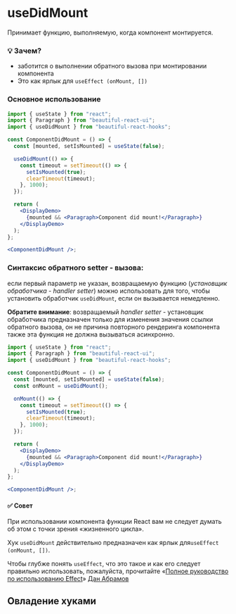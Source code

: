 # useDidMount

Принимает функцию, выполняемую, когда компонент монтируется.

### 💡 Зачем?

- заботится о выполнении обратного вызова при монтировании компонента
- Это как ярлык для `useEffect (onMount, [])`

### Основное использование

```jsx harmony
import { useState } from "react";
import { Paragraph } from "beautiful-react-ui";
import { useDidMount } from "beautiful-react-hooks";

const ComponentDidMount = () => {
  const [mounted, setIsMounted] = useState(false);

  useDidMount(() => {
    const timeout = setTimeout(() => {
      setIsMounted(true);
      clearTimeout(timeout);
    }, 1000);
  });

  return (
    <DisplayDemo>
      {mounted && <Paragraph>Component did mount!</Paragraph>}
    </DisplayDemo>
  );
};

<ComponentDidMount />;
```

### Синтаксис обратного setter - вызова:

если первый параметр не указан, возвращаемую функцию (_установщик обработчика - handler setter_) можно использовать для того, чтобы
установить обработчик `useDidMount`, если он вызывается немедленно.

**Обратите внимание**: возвращаемый _handler setter_ - установщик обработчика предназначен только для изменения значения ссылки обратного вызова, он не
причина повторного рендеринга компонента также эта функция не должна вызываться асинхронно.

```jsx harmony
import { useState } from "react";
import { Paragraph } from "beautiful-react-ui";
import { useDidMount } from "beautiful-react-hooks";

const ComponentDidMount = () => {
  const [mounted, setIsMounted] = useState(false);
  const onMount = useDidMount();

  onMount(() => {
    const timeout = setTimeout(() => {
      setIsMounted(true);
      clearTimeout(timeout);
    }, 1000);
  });

  return (
    <DisplayDemo>
      {mounted && <Paragraph>Component did mount!</Paragraph>}
    </DisplayDemo>
  );
};

<ComponentDidMount />;
```

#### ✅ Совет

При использовании компонента функции React вам не следует думать об этом с точки зрения «жизненного цикла».

Хук `useDidMount` действительно предназначен как ярлык для`useEffect (onMount, [])`.

Чтобы глубже понять `useEffect`, что это такое и как его следует правильно использовать, пожалуйста, прочитайте
«[Полное руководство по использованию Effect](https://overreacted.io/a-complete-guide-to-useeffect/)»
[Дан Абрамов](https://twitter.com/dan_abramov)

## Овладение хуками
